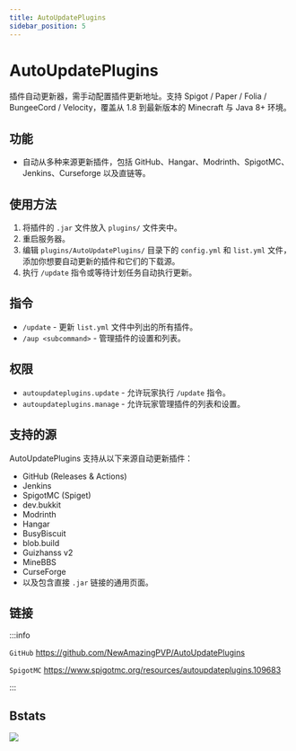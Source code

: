 ```yaml
---
title: AutoUpdatePlugins
sidebar_position: 5
---
```


# AutoUpdatePlugins

插件自动更新器，需手动配置插件更新地址。支持 Spigot / Paper / Folia / BungeeCord / Velocity，覆盖从 1.8 到最新版本的 Minecraft 与 Java 8+ 环境。

## 功能

-   自动从多种来源更新插件，包括 GitHub、Hangar、Modrinth、SpigotMC、Jenkins、Curseforge 以及直链等。

## 使用方法

1.  将插件的 `.jar` 文件放入 `plugins/` 文件夹中。
2.  重启服务器。
3.  编辑 `plugins/AutoUpdatePlugins/` 目录下的 `config.yml` 和 `list.yml` 文件，添加你想要自动更新的插件和它们的下载源。
4.  执行 `/update` 指令或等待计划任务自动执行更新。

## 指令

-   `/update` - 更新 `list.yml` 文件中列出的所有插件。
-   `/aup <subcommand>` - 管理插件的设置和列表。

## 权限

-   `autoupdateplugins.update` - 允许玩家执行 `/update` 指令。
-   `autoupdateplugins.manage` - 允许玩家管理插件的列表和设置。

## 支持的源

AutoUpdatePlugins 支持从以下来源自动更新插件：

-   GitHub (Releases & Actions)
-   Jenkins
-   SpigotMC (Spiget)
-   dev.bukkit
-   Modrinth
-   Hangar
-   BusyBiscuit
-   blob.build
-   Guizhanss v2
-   MineBBS
-   CurseForge
-   以及包含直接 `.jar` 链接的通用页面。

## 链接

:::info

`GitHub` https://github.com/NewAmazingPVP/AutoUpdatePlugins

`SpigotMC` https://www.spigotmc.org/resources/autoupdateplugins.109683

:::

## Bstats


[![](https://bstats.org/signatures/bukkit/AutoUpdatePlugins.svg)](https://bstats.org/plugin/bukkit/AutoUpdatePlugins)
